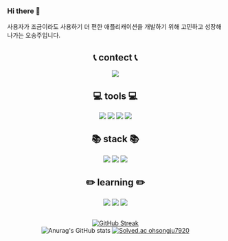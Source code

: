 ### Hi there 👋
사용자가 조금이라도 사용하기 더 편한 애플리캐이션을 개발하기 위해 고민하고 성장해나가는 오송주입니다.<br>

<div align=center>

## 📞 contect 📞
<img src="https://img.shields.io/badge/dhthdwn7920@gmail.com-EA4335?style=flat-square&logo=gmail&logoColor=white">

## 💻 tools 💻
<img src="https://img.shields.io/badge/VScode-007ACC?style=flat-square&logo=visualStudioCode&logoColor=white">
<img src="https://img.shields.io/badge/Notion-000000?style=flat-square&logo=notion&logoColor=white">
<img src="https://img.shields.io/badge/Git-F05032?style=flat-square&logo=git&logoColor=white">
<img src="https://img.shields.io/badge/Github-181717?style=flat-square&logo=github&logoColor=white">

## 📚 stack 📚
<img src="https://img.shields.io/badge/JavaScript-F7DF1E?style=flat-square&logo=javaScript&logoColor=white">
<img src="https://img.shields.io/badge/Node.js-339933?style=flat-square&logo=Node.js&logoColor=white">
<img src="https://img.shields.io/badge/Express-000000?style=flat-square&logo=express&logoColor=white">

## :pencil2: learning :pencil2:
<img src="https://img.shields.io/badge/TypeScript-3178C6?style=flat-square&logo=TypeScript&logoColor=white">
<img src="https://img.shields.io/badge/Nest.js-E0234E?style=flat-square&logo=nestjs&logoColor=white">
<img src="https://img.shields.io/badge/MySQL-4479A1?style=flat-square&logo=MySQL&logoColor=white">

<!--
**mushroomgameplay/mushroomgameplay** is a ✨ _special_ ✨ repository because its `README.md` (this file) appears on your GitHub profile.

Here are some ideas to get you started:

- 🔭 I’m currently working on ...
- 🌱 I’m currently learning ...
- 👯 I’m looking to collaborate on ...
- 🤔 I’m looking for help with ...
- 💬 Ask me about ...
- 📫 How to reach me: ...
- 😄 Pronouns: ...
- ⚡ Fun fact: ...
-->

<div align=center>

  ##
  
[![GitHub Streak](https://streak-stats.demolab.com?user=songju7920&theme=tokyonight&border_radius=20)](https://git.io/streak-stats)<br>
![Anurag's GitHub stats](https://github-readme-stats.vercel.app/api?username=songju7920&show_icons=true&theme=midnight-purple)
[![Solved.ac ohsongju7920](http://mazassumnida.wtf/api/v2/generate_badge?boj=ohsongju7920)](https://solved.ac/ohsongju7920)
